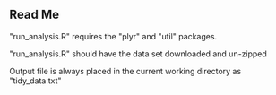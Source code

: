 ## Read Me

"run_analysis.R" requires the "plyr" and "util" packages.

"run_analysis.R"  should have the data set downloaded and un-zipped

Output file is always placed in the current working directory as "tidy_data.txt"